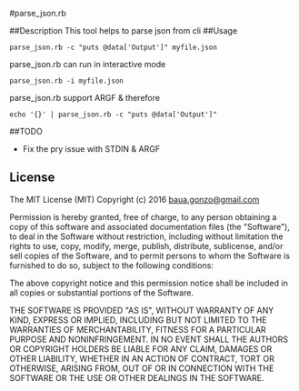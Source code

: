 #parse_json.rb

##Description
This tool helps to parse json from cli
##Usage
```
parse_json.rb -c "puts @data['Output']" myfile.json
```

parse_json.rb can run in interactive mode
```
parse_json.rb -i myfile.json
```

parse_json.rb support ARGF & therefore
```
echo '{}' | parse_json.rb -c "puts @data['Output']"
```

##TODO
* Fix the pry issue with STDIN & ARGF

## License
The MIT License (MIT)
Copyright (c) 2016 <baua.gonzo@gmail.com>

Permission is hereby granted, free of charge, to any person obtaining a copy of this software and associated documentation files (the "Software"), to deal in the Software without restriction, including without limitation the rights to use, copy, modify, merge, publish, distribute, sublicense, and/or sell copies of the Software, and to permit persons to whom the Software is furnished to do so, subject to the following conditions:

The above copyright notice and this permission notice shall be included in all copies or substantial portions of the Software.

THE SOFTWARE IS PROVIDED "AS IS", WITHOUT WARRANTY OF ANY KIND, EXPRESS OR IMPLIED, INCLUDING BUT NOT LIMITED TO THE WARRANTIES OF MERCHANTABILITY, FITNESS FOR A PARTICULAR PURPOSE AND NONINFRINGEMENT. IN NO EVENT SHALL THE AUTHORS OR COPYRIGHT HOLDERS BE LIABLE FOR ANY CLAIM, DAMAGES OR OTHER LIABILITY, WHETHER IN AN ACTION OF CONTRACT, TORT OR OTHERWISE, ARISING FROM, OUT OF OR IN CONNECTION WITH THE SOFTWARE OR THE USE OR OTHER DEALINGS IN THE SOFTWARE.
